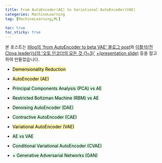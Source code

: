 ```yaml
---
title: From AutoEncoder(AE) to Variational AutoEncoder(VAE)
categories: MachineLearning
tag: [MachineLearning,ML]

toc: true
toc_sticky: true
---
```


본 포스트는 [lillog의 'from AutoEncoder to beta VAE' 블로그 post](https://lilianweng.github.io/lil-log/2018/08/12/from-autoencoder-to-beta-vae.html)와 [이활석(전 Clova leader)님의 '오토 인코더의 모든 것 (1~3)'](https://www.youtube.com/watch?v=o_peo6U7IRM) [+(presentation slide)](https://www.slideshare.net/NaverEngineering/ss-96581209) 등을 참고하여 만들었습니다.

- <mark style='background-color: #fff5b1'> Demensionality Reduction </mark>

- <mark style='background-color: #fff5b1'> AutoEncoder (AE) </mark>

- <mark style='background-color: #dcffe4'> Principal Components Analysis (PCA) vs AE </mark>

- <mark style='background-color: #dcffe4'> Restricted Boltzman Machine (RBM) vs AE </mark>

- <mark style='background-color: #dcffe4'> Denoising AutoEncoder (DAE) </mark>

- <mark style='background-color: #dcffe4'> Contractive AutoEncoder (CAE) </mark>

- <mark style='background-color: #fff5b1'> Variational AutoEncoder (VAE) </mark>

- <mark style='background-color: #dcffe4'> AE vs VAE </mark>

- <mark style='background-color: #dcffe4'> Conditional Variational AutoEncoder (CVAE) </mark>

- <mark style='background-color: #dcffe4'> + Generative Adversarial Networks (GAN) </mark>
